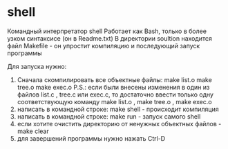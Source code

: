 # shell
Командный интерпретатор shell
Работает как Bash, только в более узком синтаксисе (он в Readme.txt)
В директории soultion находится файл Makefile - он упростит компиляцию и 
последующий запуск программы

Для запуска нужно:
1) Сначала скомпилировать все объектные файлы:
make list.o
make tree.o
make exec.o
P.S.: если были внесены изменения в один из файлов list.c , tree.c или exec.c, то достаточно
ввести только одну соответствующую команду make list.o , make tree.o , make exec.o
2) написать в командной строке: make shell - происходит компиляция
3) написать в командной строке: make run - запуск самого shell
4) если хотите очистить директорию от ненужных объектных файлов - make clear
5) для завершений программы нужно нажать Ctrl-D
